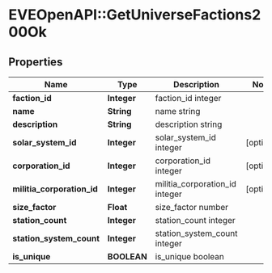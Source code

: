 # EVEOpenAPI::GetUniverseFactions200Ok

## Properties
Name | Type | Description | Notes
------------ | ------------- | ------------- | -------------
**faction_id** | **Integer** | faction_id integer | 
**name** | **String** | name string | 
**description** | **String** | description string | 
**solar_system_id** | **Integer** | solar_system_id integer | [optional] 
**corporation_id** | **Integer** | corporation_id integer | [optional] 
**militia_corporation_id** | **Integer** | militia_corporation_id integer | [optional] 
**size_factor** | **Float** | size_factor number | 
**station_count** | **Integer** | station_count integer | 
**station_system_count** | **Integer** | station_system_count integer | 
**is_unique** | **BOOLEAN** | is_unique boolean | 


